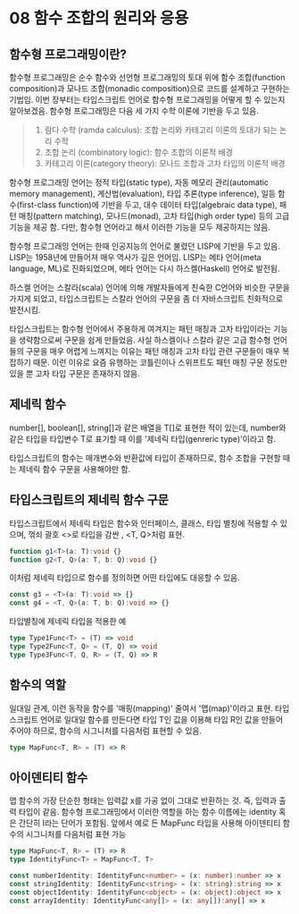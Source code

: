 # 08 함수 조합의 원리와 응용

## 함수형 프로그래밍이란?

함수형 프로그래밍은 순수 함수와 선언형 프로그래밍의 토대 위에 함수 조합(function composition)과 모나드 조합(monadic composition)으로 코드를 설계하고 구현하는 기법임.
이번 장부터는 타입스크립트 언어로 함수형 프로그래밍을 어떻게 할 수 있는지 알아보겠음.
함수형 프로그래밍은 다음 세 가지 수학 이론에 기반을 두고 있음.

> 1. 람다 수학 (ramda calculus): 조합 논리와 카테고리 이론의 토대가 되는 논리 수학
> 2. 조합 논리 (combinatory logic): 함수 조합의 이론적 배경
> 3. 카테고리 이론(category theory): 모나드 조합과 고차 타입의 이론적 배경

함수형 프로그래밍 언어는 정적 타입(static type), 자동 메모리 관리(automatic memory management), 계산법(evaluation), 타입 추론(type inference), 일등 함수(first-class function)에 기반을 두고, 대수 데이터 타입(algebraic data type), 패턴 매칭(pattern matching), 모나드(monad), 고차 타입(high order type) 등의 고급 기능을 제공 함.
다만, 함수형 언어라고 해서 이러한 기능을 모두 제공하지는 않음.

함수형 프로그래밍 언어는 한때 인공지능의 언어로 불렸던 LISP에 기반을 두고 있음.
LISP는 1958년에 만들어져 매우 역사가 깊은 언어임. LISP는 메타 언어(meta language, ML)로 진화되었으며, 메타 언어는 다시 하스켈(Haskell) 언어로 발전됨.

하스켈 언어는 스칼라(scala) 언어에 의해 개발자들에게 친숙한 C언어와 비슷한 구문을 가지게 되었고, 타입스크립트는 스칼라 언어의 구문을 좀 더 자바스크립트 친화적으로 발전시킴.

타입스크립트는 함수형 언어에서 주용하게 여겨지는 패턴 매칭과 고차 타입이라는 기능을 생략함으로써 구문을 쉽게 만들었음. 사실 하스켈이나 스칼라 같은 고급 함수형 언어들의 구문을 매우 어렵게 느껴지는 이유는 패턴 매칭과 고차 타입 관련 구문들이 매우 복잡하기 때문.
이런 이유로 요즘 유행하는 코틀린이나 스위프트도 패턴 매칭 구문 정도만 있을 뿐 고차 타입 구문은 존재하지 않음.

## 제네릭 함수

number[], boolean[], string[]과 같은 배열을 T[]로 표현한 적이 있는데, number와 같은 타입을 타입변수 T로 표기할 때 이를 '제네릭 타입(genreric type)'이라고 함.

타입스크립트의 함수는 매개변수와 반환값에 타입이 존재하므로, 함수 조합을 구현할 때는 제네릭 함수 구문을 사용해야만 함.

## 타입스크립트의 제네릭 함수 구문

타입스크립트에서 제네릭 타입은 함수와 인터페이스, 클래스, 타입 별칭에 적용할 수 있으며, 꺾쇠 괄호 <>로 타입을 감싼 <T>, <T, Q>처럼 표현.

```typescript
function g1<T>(a: T):void {}
function g2<T, Q>(a: T, b: Q):void {}
```

이처럼 제네릭 타입으로 함수를 정의하면 어떤 타입에도 대응할 수 있음. 

```typescript
const g3 = <T>(a: T):void => {}
const g4 = <T, Q>(a: T, b: Q):void => {}
```

타입별칭에 제네릭 타입을 적용한 예

```typescript
type Type1Func<T> = (T) => void
type Type2Func<T, Q> = (T, Q) => void
type Type3Func<T, Q, R> = (T, Q) => R
```

## 함수의 역할

일대일 관계, 이런 동작을 함수를 '매핑(mapping)' 줄여서 '맵(map)'이라고 표현.
타입스크립트 언어로 일대일 함수를 만든다면 타입 T인 값을 이용해 타입 R인 값을 만들어 주어야 하므로, 함수의 시그니처를 다음처럼 표현할 수 있음.

```typescript
type MapFunc<T, R> = (T) => R
```

## 아이덴티티 함수

맵 함수의 가장 단순한 형태는 입력값 x를 가공 없이 그대로 반환하는 것.
즉, 입력과 출력 타입이 같음. 함수형 프로그래밍에서 이러한 역할을 하는 함수 이름에는 identity 혹은 간단히 I라는 단어가 포함됨. 앞에서 예로 든 MapFunc 타입을 사용해 아이덴티티 함수의 시그니처를 다음처럼 표현 가능

```typescript
type MapFunc<T, R> = (T) => R
type IdentityFunc<T> = MapFunc<T, T>
```

```typescript
const numberIdentity: IdentityFunc<number> = (x: number):number => x
const stringIdentity: IdentityFunc<string> = (x: string):string => x
const objectIdentity: IdentityFunc<object> = (x: object):object => x
const arrayIdentity: IdentityFunc<any[]> = (x: any[]):any[] => x
```
